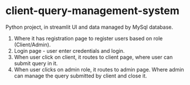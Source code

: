 # client-query-management-system
Python project, in streamlit UI and data managed by MySql database.
1) Where it has registration page to register users based on role (Client/Admin).
2) Login page - user enter credentials and login.
3) When user click on client, it routes to client page, where user can submit query in it.
4) When user clicks on admin role, it routes to admin page. Where admin can manage the query submitted by client and close it.
